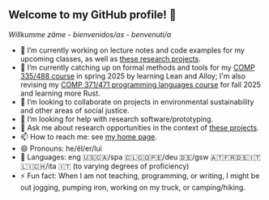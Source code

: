 ## Welcome to my GitHub profile! 👋

*Willkumme zäme - bienvenidos/as - benvenuti/a*

<!--
**klaeufer/klaeufer** is a ✨ _special_ ✨ repository because its `README.md` (this file) appears on your GitHub profile.

Here are some ideas to get you started:
-->

- 🔭 I’m currently working on lecture notes and code examples for my upcoming classes, as well as [these research projects](https://laufer.cs.luc.edu/publications/).
- 🌱 I’m currently catching up on formal methods and tools for my [COMP 335/488 course](https://lucformalmethodscourse.github.io) in spring 2025 by learning Lean and Alloy; I'm also revising my [COMP 371/471 programming languages course](https://lucproglangcourse.github.io) for fall 2025 and learning more Rust.
- 👯 I’m looking to collaborate on projects in environmental sustainability and other areas of social justice.
- 🤔 I’m looking for help with research software/prototyping.
- 💬 Ask me about research opportunities in the context of [these projects](https://laufer.cs.luc.edu/publications/).
- 📫 How to reach me: see [my home page](https://laufer.cs.luc.edu).
- 😄 Pronouns: he/él/er/lui
- 🧏 Languages: eng 🇺🇸🇨🇦/spa 🇨🇱🇨🇴🇵🇪/deu 🇩🇪/gsw 🇦🇹🇫🇷🇩🇪🇮🇹🇱🇮🇨🇭/ita 🇮🇹 (to varying degrees of proficiency)
- ⚡ Fun fact: When I am not teaching, programming, or writing, I might be out jogging, pumping iron, working on my truck, or camping/hiking.
